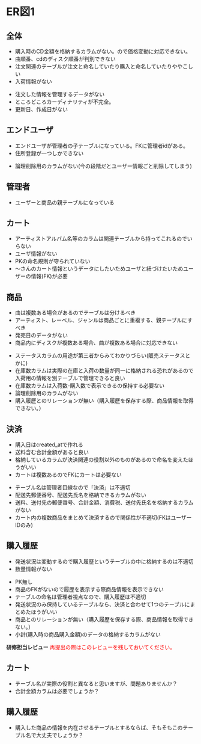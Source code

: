 # ER図1

## 全体
- 購入時のCD金額を格納するカラムがない。ので価格変動に対応できない。
- 曲順番、cdのディスク順番が判別できない
- 注文関連のテーブルが注文と命名していたり購入と命名していたりややこしい
- 入荷情報がない
<!-- 追記-->
- 注文した情報を管理するデータがない
- ところどころカーディナリティが不完全。
- 更新日、作成日がない

## エンドユーザ
- エンドユーザが管理者の子テーブルになっている。FKに管理者idがある。
- 住所登録が一つしかできない
<!-- 追記-->
- 論理削除用のカラムがない(今の段階だとユーザー情報ごと削除してしまう)

## 管理者
<!-- 追記-->
- ユーザーと商品の親テーブルになっている

## カート
- アーティストアルバム名等のカラムは関連テーブルから持ってこれるのでいらない
- ユーザ情報がない
- PKの命名規則が守られていない
- 〜さんのカート情報というデータにしたいためユーザと紐づけたいためユーザーの情報(FK)が必要

## 商品
- 曲は複数ある場合があるのでテーブルは分けるべき
- アーティスト、レーベル、ジャンルは商品ごとに重複する、親テーブルにすべき
- 発売日のデータがない
- 商品内にディスクが複数ある場合、曲が複数ある場合に対応できない
<!-- 追記-->
- ステータスカラムの用途が第三者からみてわかりづらい(販売ステータスとかに)
- 在庫数カラムは実際の在庫と入荷の数量が同一に格納される恐れがあるので入荷用の情報を別テーブルで管理できると良い
- 在庫数カラムは入荷数-購入数で表示できるの保持する必要ない
- 論理削除用のカラムがない
- 購入履歴とのリレーションが無い（購入履歴を保存する際、商品情報を取得できない。）

## 決済
- 購入日はcreated_atで作れる
- 送料含む合計金額があると良い
- 格納しているカラムが決済関連の役割以外のものがあるので命名を変えたほうがいい
- カートは複数あるのでFKにカートは必要ない
<!-- 追記-->
- テーブル名は管理者目線なので「決済」は不適切
- 配送先郵便番号、配送先氏名を格納できるカラムがない
- 送料、送付先の郵便番号、合計金額、消費税、送付先氏名を格納するカラムがない
- カート内の複数商品をまとめて決済するので関係性が不適切(FKはユーザーIDのみ)

## 購入履歴
- 発送状況は変動するので購入履歴というテーブルの中に格納するのは不適切
- 数量情報がない
<!-- 追記-->
- PK無し
- 商品のFKがないので履歴を表示する際商品情報を表示できない
- テーブルの命名は管理者視点なので、購入履歴は不適切
- 発送状況のみ保持しているテーブルなら、決済と合わせて1つのテーブルにまとめたほうがいい
- 商品とのリレーションが無い（購入履歴を保存する際、商品情報を取得できない。）
- 小計(購入時の商品購入金額)のデータの格納するカラムがない

**研修担当レビュー**
<font color="Red">再提出の際はこのレビューを残しておいてください。</font>

## カート
- テーブル名が実際の役割と異なると思いますが、問題ありませんか？
- 合計金額カラムは必要でしょうか？

## 購入履歴
- 購入した商品の情報を内在させるテーブルとするならば、そもそもこのテーブル名で大丈夫でしょうか？
